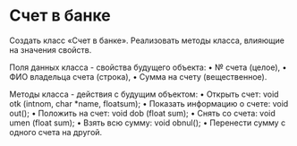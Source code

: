 # Счет в банке
Создать класс «Счет в банке». Реализовать методы класса, влияющие на значения свойств.

Поля данных класса - свойства будущего объекта:
• № счета (целое), 
• ФИО владельца счета (строка), 
• Сумма на счету (вещественное). 

Методы класса - действия с будущим объектом:
• Открыть счет: void otk (intnom, char *name, floatsum);
• Показать информацию о счете: void out();
• Положить на счет: void dob (float sum);
• Снять со счета: void umen (float sum);
• Взять всю сумму: void obnul();
• Перенести сумму с одного счета на другой.
